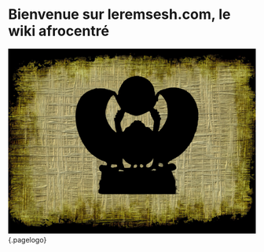 <!-- TITLE: LEREMSESH.COM -->
<!-- SUBTITLE: Page d'acceuil -->


# Bienvenue sur leremsesh.com, le wiki afrocentré
![Lr M Ss Logo V 0 800 X 600](/uploads/lr-m-ss-logo-v-0-800-x-600.png "Lr M Ss Logo V 0 800 X 600"){.pagelogo}